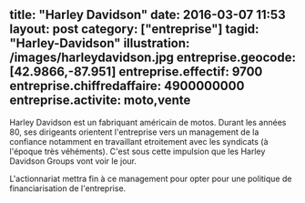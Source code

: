 title: "Harley Davidson"
date:  2016-03-07 11:53
layout: post
category: ["entreprise"]
tagid: "Harley-Davidson"
illustration: /images/harleydavidson.jpg
entreprise.geocode: [42.9866,-87.951]
entreprise.effectif: 9700
entreprise.chiffredaffaire: 4900000000
entreprise.activite: moto,vente
---

Harley Davidson est un fabriquant américain de motos. Durant les années 80, ses dirigeants orientent l'entreprise vers un management de la confiance notamment en travaillant etroitement avec les syndicats (à l'époque très véhéments). C'est sous cette impulsion que les Harley Davidson Groups vont voir le jour.

L'actionnariat mettra fin à ce management pour opter pour une politique de financiarisation de l'entreprise.

